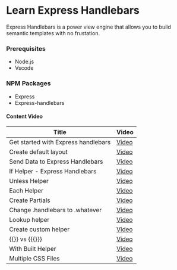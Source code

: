 # Learn Express Handlebars 
Express Handlebars is a power view engine that allows you to build semantic templates with no frustation. 

### Prerequisites
 - Node.js
 - Vscode

 ### NPM Packages
 - Express
 - Express-handlebars


 #### Content Video
Title  | Video
------------------------------------ | -------------
Get started with Express handlebars  | [Video](https://www.youtube.com/watch?v=erfN7fH7A6s&t=4s&index=2&list=PLurIMwd6GdCi3ssXNAcjZ2l5mYaTfYPhf)
Create default layout                | [Video](https://www.youtube.com/watch?v=Yh5qW_L5YNQ&t=5s&index=3&list=PLurIMwd6GdCi3ssXNAcjZ2l5mYaTfYPhf)
Send Data to Express Handlebars      | [Video](https://www.youtube.com/watch?v=Y77Sw7l2Zr8&t=5s&index=4&list=PLurIMwd6GdCi3ssXNAcjZ2l5mYaTfYPhf)
If Helper - Express Handlebars       | [Video](https://www.youtube.com/watch?v=rP45kDBlx9k&t=5s&index=5&list=PLurIMwd6GdCi3ssXNAcjZ2l5mYaTfYPhf)
Unless Helper                        | [Video](https://www.youtube.com/watch?v=FQzcVGLxTm8&t=2s&index=6&list=PLurIMwd6GdCi3ssXNAcjZ2l5mYaTfYPhf)
Each Helper                          | [Video](https://www.youtube.com/watch?v=JbrqxPcuYVc&t=2s&index=7&list=PLurIMwd6GdCi3ssXNAcjZ2l5mYaTfYPhf)
Create Partials                      | [Video](https://www.youtube.com/watch?v=tb7081fzfdE&t=1s&index=8&list=PLurIMwd6GdCi3ssXNAcjZ2l5mYaTfYPhf)
Change .handlebars to .whatever      | [Video](https://www.youtube.com/watch?v=3hbLVmpc22Q&t=1s&index=9&list=PLurIMwd6GdCi3ssXNAcjZ2l5mYaTfYPhf)
Lookup helper                        | [Video](https://www.youtube.com/watch?v=eQ3ItSF61Dg&t=1s&index=10&list=PLurIMwd6GdCi3ssXNAcjZ2l5mYaTfYPhf)
Create custom helper                 | [Video](https://www.youtube.com/watch?v=2BoSBaWvFhM&t=1s&index=11&list=PLurIMwd6GdCi3ssXNAcjZ2l5mYaTfYPhf)
{{}} vs {{{}}}                       | [Video](https://www.youtube.com/watch?v=c49HnCVPyWs&t=2s&index=12&list=PLurIMwd6GdCi3ssXNAcjZ2l5mYaTfYPhf)
With Built Helper                    | [Video](https://www.youtube.com/watch?v=kFW8tCi8xOQ&t=1s&index=13&list=PLurIMwd6GdCi3ssXNAcjZ2l5mYaTfYPhf)
Multiple CSS Files                   | [Video](https://www.youtube.com/watch?v=o4njTeKjGWQ&t=0s&index=14&list=PLurIMwd6GdCi3ssXNAcjZ2l5mYaTfYPhf)
